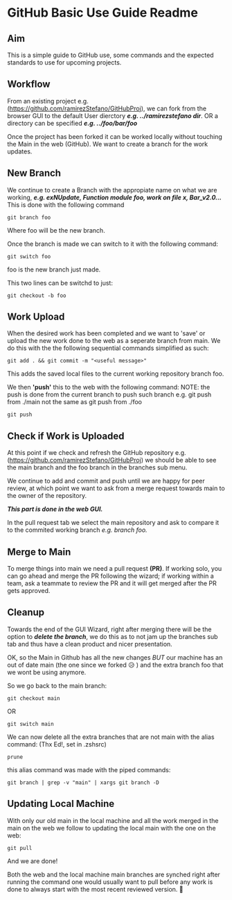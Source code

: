 # GitHub Basic Use Guide Readme

## Aim
This is a simple guide to GitHub use, some commands and the expected standards to use for upcoming projects.

## Workflow
From an existing project e.g. (https://github.com/ramirezStefano/GitHubProj), we can fork from the browser GUI to the default User dierctory ***e.g. ../ramirezstefano dir***. OR a directory can be specified ***e.g. ../foo/bar/foo***

Once the project has been forked it can be worked locally without touching the Main in the web (GitHub). We want to create a branch for the work updates.

## New Branch
We continue to create a Branch with the appropiate name on what we are working, ***e.g. exNUpdate, Function module foo, work on file x, Bar_v2.0...***
This is done with the following command

```shell
git branch foo
```

Where foo will be the new branch.

Once the branch is made we can switch to it with the following command:

```shell
git switch foo
```

foo is the new branch just made.

This two lines can be switchd to just:

```shell
git checkout -b foo
```

## Work Upload

When the desired work has been completed and we want to 'save' or upload the new work done to the web as a seperate branch from main.
We do this with the the following sequential commands simplified as such:

```shell
git add . && git commit -m "<useful message>"
```

This adds the saved local files to the current working repository branch foo.

We then **'push'** this to the web with the following command:
NOTE: the push is done from the current branch to push such branch e.g. git push from ./main not the same as git push from ./foo 

```shell
git push
```

## Check if Work is Uploaded

At this point if we check and refresh the GitHub repository e.g. (https://github.com/ramirezStefano/GitHubProj) we should be able to see the main branch and the foo branch in the branches sub menu.

We continue to add and commit and push until we are happy for peer review, at which point we want to ask from a merge request towards main to the owner of the repository. 

***This part is done in the web GUI.***

In the pull request tab we select the main repository and ask to compare it to the commited working branch *e.g. branch foo.*
  
## Merge to Main

To merge things into main we need a pull request **(PR)**. If working solo, you can go ahead and merge the PR following the wizard; if working within a team, ask a teammate to review the PR and it will get merged after the PR gets approved.

## Cleanup

Towards the end of the GUI Wizard, right after merging there will be the option to ***delete the branch***, we do this as to not jam up the branches sub tab and thus have a clean product and nicer presentation.

OK, so the Main in Github has all the new changes *BUT* our machine has an out of date main (the one since we forked :disappointed_relieved: ) and the extra branch foo that we wont be using anymore.

So we go back to the main branch:

```shell
git checkout main
``` 
OR 
```shell 
git switch main
```

We can now delete all the extra branches that are not main with the alias command: (Thx Ed!, set in .zshsrc)

```shell
prune
```

this alias command was made with the piped commands:

```shell
git branch | grep -v "main" | xargs git branch -D
``` 

## Updating Local Machine

With only our old main in the local machine and all the work merged in the main on the web we follow to updating the local main with the one on the web:

```shell
git pull
```
  
And we are done!

Both the web and the local machine main branches are synched right after running the command one would usually want to pull before any work is done to always start with the most recent reviewed version. :space_invader:

